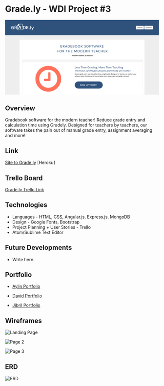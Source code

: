# Grade.ly - WDI Project #3

![Landing Screenshot](https://github.com/aylinmarie/project-3/blob/master/public/images/FireShot%20Capture%2020%20-%20Grade.ly%20-%20https___mysterious-badlands-18420.herokuapp.com_%23!_.png?raw=true)

## Overview
Gradebook software for the modern teacher! Reduce grade entry and calculation time using Gradely. Designed for teachers by teachers, our software takes the pain out of manual grade entry, assignment averaging and more!

## Link
[Site to Grade.ly](https://mysterious-badlands-18420.herokuapp.com/#!/) [Heroku]

## Trello Board
[Grade.ly Trello Link](https://trello.com/b/DPcM6i4c/project-3)

## Technologies 
* Languages - HTML, CSS, Angular.js, Express.js, MongoDB
* Design - Google Fonts, Bootstrap
* Project Planning + User Stories - Trello
* Atom/Sublime Text Editor

## Future Developments

* Write here.

## Portfolio
+ [Aylin Portfolio](https://www.aylinmarie.co)

+ [David Portfolio]()

+ [Jibril Portfolio]()

## Wireframes

![Landing Page]()

![Page 2]()

![Page 3]()

## ERD 
![ERD]()


